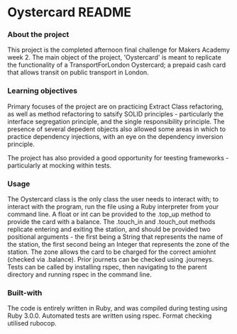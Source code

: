 # Oystercard README
### About the project
This project is the completed afternoon final challenge for Makers Academy week 2. The main object of the project, 'Oystercard' is meant to replicate the functionality of a TransportForLondon Oystercard; a prepaid cash card that allows transit on public transport in London.

### Learning objectives
Primary focuses of the project are on practicing Extract Class refactoring, as well as method refactoring to satsify SOLID principles - particularly the interface segregation principle, and the single responsibility principle. The presence of several depedent objects also allowed some areas in which to practice dependency injections, with an eye on the dependency inversion principle.

The project has also provided a good opportunity for teesting frameworks - particularly at mocking within tests.
### Usage
The Oystercard class is the only class the user needs to interact with; to interact with the program, run the file using a Ruby interpreter from your command line. A float or int can be provided to the .top_up method to provide the card with a balance. The .touch_in and .touch_out methods replicate entering and exiting the station, and should be provided two positional arguments - the first being a String that represents the name of the station, the first second being an Integer that represents the zone of the station. The zone allows the card to be charged for the correct amiohnt (checked via .balance). Prior journets can be checked using .journeys. Tests can be called by installing rspec, then navigating to the parent directory and running rspec in the command line.

### Built-with
The code is entirely written in Ruby, and was compiled during testing using Ruby 3.0.0. Automated tests are written using rspec. Format checking utilised rubocop. 